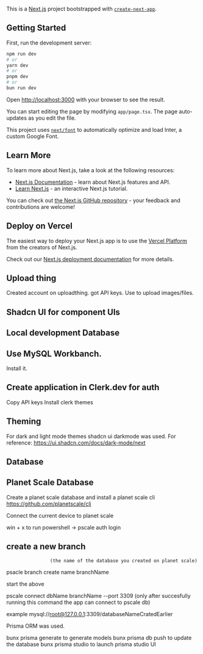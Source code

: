 This is a [Next.js](https://nextjs.org/) project bootstrapped with [`create-next-app`](https://github.com/vercel/next.js/tree/canary/packages/create-next-app).

## Getting Started

First, run the development server:

```bash
npm run dev
# or
yarn dev
# or
pnpm dev
# or
bun run dev
```

Open [http://localhost:3000](http://localhost:3000) with your browser to see the result.

You can start editing the page by modifying `app/page.tsx`. The page auto-updates as you edit the file.

This project uses [`next/font`](https://nextjs.org/docs/basic-features/font-optimization) to automatically optimize and load Inter, a custom Google Font.

## Learn More

To learn more about Next.js, take a look at the following resources:

- [Next.js Documentation](https://nextjs.org/docs) - learn about Next.js features and API.
- [Learn Next.js](https://nextjs.org/learn) - an interactive Next.js tutorial.

You can check out [the Next.js GitHub repository](https://github.com/vercel/next.js/) - your feedback and contributions are welcome!

## Deploy on Vercel

The easiest way to deploy your Next.js app is to use the [Vercel Platform](https://vercel.com/new?utm_medium=default-template&filter=next.js&utm_source=create-next-app&utm_campaign=create-next-app-readme) from the creators of Next.js.

Check out our [Next.js deployment documentation](https://nextjs.org/docs/deployment) for more details.


## Upload thing
Created account on uploadthing. got API keys. Use to upload images/files.

## Shadcn UI for component UIs

## Local development Database
## Use MySQL Workbanch. 
Install it.

## Create application in Clerk.dev for auth
Copy API keys
Install clerk themes



## Theming
For dark and light mode themes shadcn ui darkmode was used.
For reference: https://ui.shadcn.com/docs/dark-mode/next

## Database

## Planet Scale Database
Create a planet scale database and install a planet scale cli https://github.com/planetscale/cli

Connect the current device to planet scale 

win + x to run powershell -> pscale auth login

## create a new branch 
                    (the name of the database you created on planet scale)
psacle branch create name branchName

start the above

pscale connect dbName branchName --port 3309  (only after succesfully running this command the app can connect to pscale db)

example mysql://root@127.0.0.1:3309/databaseNameCratedEarlier


Prisma ORM was used.

bunx prisma generate to generate models
bunx prisma db push to update the database
bunx prisma studio to launch prisma studio UI